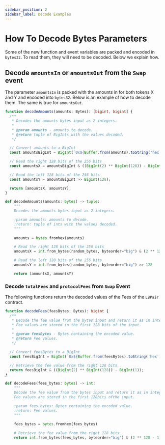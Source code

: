```yaml
---
sidebar_position: 2
sidebar_label: Decode Examples
---
```


# How To Decode Bytes Parameters

Some of the new function and event variables are packed and encoded in `bytes32`. To read them, they will need to be decoded. Below we explain how.

## Decode `amountsIn` or `amountsOut` from the `Swap` event

The parameter `amountsIn` is packed with the amounts in for both tokens X and Y and encoded into `bytes32`. Below is an example of how to decode them. The same is true for `amountsOut`.

```typescript
function decodeAmounts(amounts: Bytes): [bigint, bigint] {
  /**
   * Decodes the amounts bytes input as 2 integers.
   *
   * @param amounts - amounts to decode.
   * @return tuple of BigInts with the values decoded.
   */

  // Convert amounts to a BigInt
  const amountsBigInt = BigInt(`0x${Buffer.from(amounts).toString('hex')}`);

  // Read the right 128 bits of the 256 bits
  const amountsX = amountsBigInt & ((BigInt(2) ** BigInt(128)) - BigInt(1));

  // Read the left 128 bits of the 256 bits
  const amountsY = amountsBigInt >> BigInt(128);

  return [amountsX, amountsY];
}
```

```python
def decodeAmounts(amounts: bytes) -> tuple:
    """
    Decodes the amounts bytes input as 2 integers.

    :param amounts: amounts to decode.
    :return: tuple of ints with the values decoded.
    """
    
    amounts = bytes.fromhex(amounts)

    # Read the right 128 bits of the 256 bits
    amountsX = int.from_bytes(random_bytes, byteorder="big") & (2 ** 128 - 1)

    # Read the left 128 bits of the 256 bits
    amountsY = int.from_bytes(random_bytes, byteorder="big") >> 128

    return (amountsX, amountsY)
```

### Decode `totalFees` and `protocolFees` from `Swap` Event

The following functions return the decoded values of the Fees of the `LBPair` contract.

```typescript
function decodeFees(feesBytes: Bytes): bigint {
  /**
   * Decode the fee value from the bytes input and return it as in integer.
   * Fee values are stored in the first 128 bits of the input.
   *
   * @param feesBytes - Bytes containing the encoded value.
   * @return Fee values.
   */

  // Convert feesBytes to a BigInt
  const feesBigInt = BigInt(`0x${Buffer.from(feesBytes).toString('hex')}`);

  // Retrieve the fee value from the right 128 bits
  return feesBigInt & ((BigInt(2) ** BigInt(128)) - BigInt(1));
}
```

```python
def decodeFees(fees_bytes: bytes) -> int:
    """
    Decode the fee value from the bytes input and return it as in integer.
    Fee values are stored in the first 128bits ofthe input.

    :param fees_bytes: Bytes containing the encoded value.
    :return: Fee values.
    """

    fees_bytes = bytes.fromhex(fees_bytes)
    
    # Retrieve the fee value from the right 128 bits
    return int.from_bytes(fees_bytes, byteorder="big") & (2 ** 128 - 1)
```
